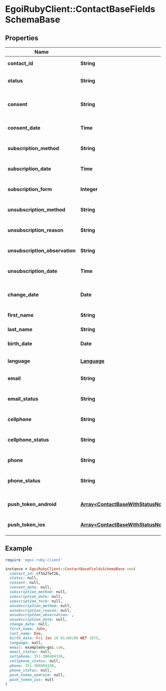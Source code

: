 # EgoiRubyClient::ContactBaseFieldsSchemaBase

## Properties

| Name | Type | Description | Notes |
| ---- | ---- | ----------- | ----- |
| **contact_id** | **String** |  | [optional][readonly] |
| **status** | **String** | Status of the contact | [optional][default to &#39;active&#39;] |
| **consent** | **String** | Contact consent | [optional][readonly][default to &#39;consent&#39;] |
| **consent_date** | **Time** | Date and hour of the contact consent | [optional][readonly] |
| **subscription_method** | **String** | Contact subscription method | [optional][readonly] |
| **subscription_date** | **Time** | Date and hour of the contact subscription | [optional][readonly] |
| **subscription_form** | **Integer** | Contact subscription form | [optional][readonly] |
| **unsubscription_method** | **String** | Contact unsubscription method | [optional][readonly] |
| **unsubscription_reason** | **String** | Contact unsubscription reason | [optional][readonly] |
| **unsubscription_observation** | **String** | Contact unsubscription observation | [optional][readonly] |
| **unsubscription_date** | **Time** | Contact unsubscription date | [optional][readonly] |
| **change_date** | **Date** | Last modification date of the contact | [optional][readonly] |
| **first_name** | **String** | First name of the contact | [optional] |
| **last_name** | **String** | Last name of the contact | [optional] |
| **birth_date** | **Date** | Birth date of the contact | [optional] |
| **language** | [**Language**](Language.md) |  | [optional][default to &#39;en&#39;] |
| **email** | **String** | Email of the contact | [optional] |
| **email_status** | **String** | Email channel status | [optional][readonly][default to &#39;active&#39;] |
| **cellphone** | **String** | Cellphone of the contact | [optional] |
| **cellphone_status** | **String** | Cellphone channel status | [optional][readonly][default to &#39;active&#39;] |
| **phone** | **String** | Phone of the contact | [optional] |
| **phone_status** | **String** | Phone channel status | [optional][readonly][default to &#39;active&#39;] |
| **push_token_android** | [**Array&lt;ContactBaseWithStatusNoRemovedFieldsSchemaBasePushTokenAndroidInner&gt;**](ContactBaseWithStatusNoRemovedFieldsSchemaBasePushTokenAndroidInner.md) | Android push token of the contact | [optional] |
| **push_token_ios** | [**Array&lt;ContactBaseWithStatusNoRemovedFieldsSchemaBasePushTokenIosInner&gt;**](ContactBaseWithStatusNoRemovedFieldsSchemaBasePushTokenIosInner.md) | IOS push token of the contact | [optional] |

## Example

```ruby
require 'egoi-ruby-client'

instance = EgoiRubyClient::ContactBaseFieldsSchemaBase.new(
  contact_id: 8f3a27ef26,
  status: null,
  consent: null,
  consent_date: null,
  subscription_method: null,
  subscription_date: null,
  subscription_form: null,
  unsubscription_method: null,
  unsubscription_reason: null,
  unsubscription_observation: ,
  unsubscription_date: null,
  change_date: null,
  first_name: John,
  last_name: Doe,
  birth_date: Fri Jan 10 01:00:00 WET 1975,
  language: null,
  email: example@e-goi.com,
  email_status: null,
  cellphone: 351-300404336,
  cellphone_status: null,
  phone: 351-300404336,
  phone_status: null,
  push_token_android: null,
  push_token_ios: null
)
```

